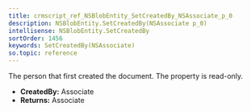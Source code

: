 ```yaml
---
title: crmscript_ref_NSBlobEntity_SetCreatedBy_NSAssociate_p_0
description: NSBlobEntity.SetCreatedBy(NSAssociate p_0)
intellisense: NSBlobEntity.SetCreatedBy
sortOrder: 1456
keywords: SetCreatedBy(NSAssociate)
so.topic: reference
---
```



The person that first created the document. The property is read-only.



* **CreatedBy:** Associate
* **Returns:** Associate


